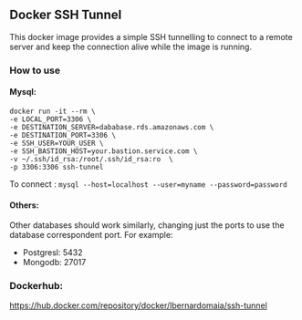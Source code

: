 ## Docker SSH Tunnel

This docker image provides a simple SSH tunnelling to 
connect to a remote server and keep the connection alive
while the image is running.

### How to use

#### Mysql:
```
docker run -it --rm \
-e LOCAL_PORT=3306 \
-e DESTINATION_SERVER=dababase.rds.amazonaws.com \
-e DESTINATION_PORT=3306 \
-e SSH_USER=YOUR_USER \
-e SSH_BASTION_HOST=your.bastion.service.com \
-v ~/.ssh/id_rsa:/root/.ssh/id_rsa:ro  \
-p 3306:3306 ssh-tunnel
```

To connect : ```mysql --host=localhost --user=myname --password=password ```

#### Others:

Other databases should work similarly, changing just the ports to use 
the database correspondent port. For example:
 - Postgresl: 5432
 - Mongodb: 27017

### Dockerhub:

https://hub.docker.com/repository/docker/lbernardomaia/ssh-tunnel
